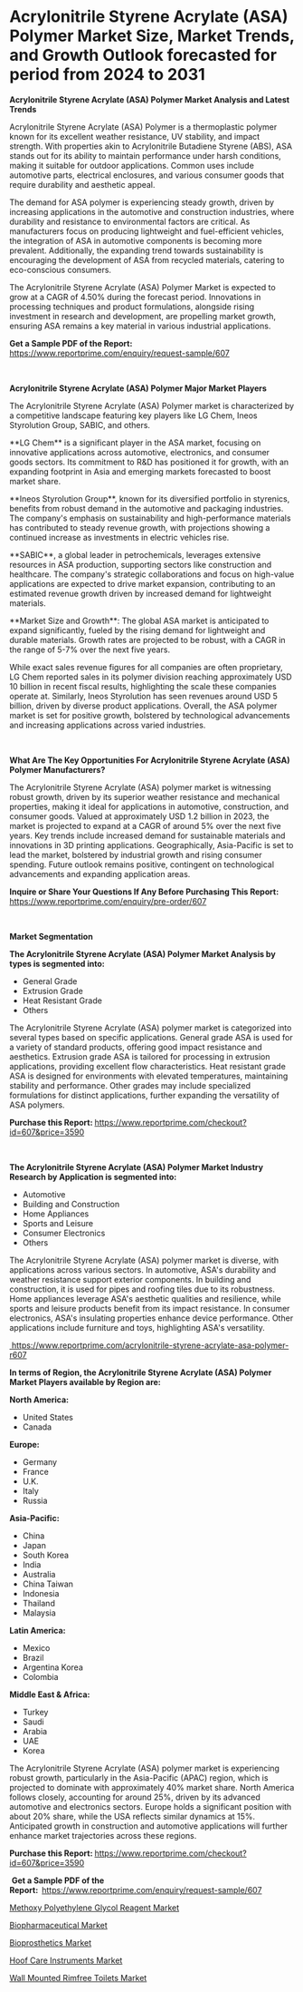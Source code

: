 <p><h1>Acrylonitrile Styrene Acrylate (ASA) Polymer Market Size, Market Trends, and Growth Outlook forecasted for period from 2024 to 2031</h1></p><p><strong>Acrylonitrile Styrene Acrylate (ASA) Polymer Market Analysis and Latest Trends</strong></p>
<p><p>Acrylonitrile Styrene Acrylate (ASA) Polymer is a thermoplastic polymer known for its excellent weather resistance, UV stability, and impact strength. With properties akin to Acrylonitrile Butadiene Styrene (ABS), ASA stands out for its ability to maintain performance under harsh conditions, making it suitable for outdoor applications. Common uses include automotive parts, electrical enclosures, and various consumer goods that require durability and aesthetic appeal.</p><p>The demand for ASA polymer is experiencing steady growth, driven by increasing applications in the automotive and construction industries, where durability and resistance to environmental factors are critical. As manufacturers focus on producing lightweight and fuel-efficient vehicles, the integration of ASA in automotive components is becoming more prevalent. Additionally, the expanding trend towards sustainability is encouraging the development of ASA from recycled materials, catering to eco-conscious consumers.</p><p>The Acrylonitrile Styrene Acrylate (ASA) Polymer Market is expected to grow at a CAGR of 4.50% during the forecast period. Innovations in processing techniques and product formulations, alongside rising investment in research and development, are propelling market growth, ensuring ASA remains a key material in various industrial applications.</p></p>
<p><strong>Get a Sample PDF of the Report:&nbsp;</strong> <a href="https://www.reportprime.com/enquiry/request-sample/607">https://www.reportprime.com/enquiry/request-sample/607</a></p>
<p>&nbsp;</p>
<p><strong>Acrylonitrile Styrene Acrylate (ASA) Polymer Major Market Players</strong></p>
<p><p>The Acrylonitrile Styrene Acrylate (ASA) Polymer market is characterized by a competitive landscape featuring key players like LG Chem, Ineos Styrolution Group, SABIC, and others. </p><p>**LG Chem** is a significant player in the ASA market, focusing on innovative applications across automotive, electronics, and consumer goods sectors. Its commitment to R&D has positioned it for growth, with an expanding footprint in Asia and emerging markets forecasted to boost market share.</p><p>**Ineos Styrolution Group**, known for its diversified portfolio in styrenics, benefits from robust demand in the automotive and packaging industries. The company's emphasis on sustainability and high-performance materials has contributed to steady revenue growth, with projections showing a continued increase as investments in electric vehicles rise.</p><p>**SABIC**, a global leader in petrochemicals, leverages extensive resources in ASA production, supporting sectors like construction and healthcare. The company's strategic collaborations and focus on high-value applications are expected to drive market expansion, contributing to an estimated revenue growth driven by increased demand for lightweight materials.</p><p>**Market Size and Growth**: The global ASA market is anticipated to expand significantly, fueled by the rising demand for lightweight and durable materials. Growth rates are projected to be robust, with a CAGR in the range of 5-7% over the next five years.</p><p>While exact sales revenue figures for all companies are often proprietary, LG Chem reported sales in its polymer division reaching approximately USD 10 billion in recent fiscal results, highlighting the scale these companies operate at. Similarly, Ineos Styrolution has seen revenues around USD 5 billion, driven by diverse product applications. Overall, the ASA polymer market is set for positive growth, bolstered by technological advancements and increasing applications across varied industries.</p></p>
<p>&nbsp;</p>
<p><strong>What Are The Key Opportunities For Acrylonitrile Styrene Acrylate (ASA) Polymer Manufacturers?</strong></p>
<p><p>The Acrylonitrile Styrene Acrylate (ASA) polymer market is witnessing robust growth, driven by its superior weather resistance and mechanical properties, making it ideal for applications in automotive, construction, and consumer goods. Valued at approximately USD 1.2 billion in 2023, the market is projected to expand at a CAGR of around 5% over the next five years. Key trends include increased demand for sustainable materials and innovations in 3D printing applications. Geographically, Asia-Pacific is set to lead the market, bolstered by industrial growth and rising consumer spending. Future outlook remains positive, contingent on technological advancements and expanding application areas.</p></p>
<p><strong>Inquire or Share Your Questions If Any Before Purchasing This Report:</strong> <a href="https://www.reportprime.com/enquiry/pre-order/607">https://www.reportprime.com/enquiry/pre-order/607</a></p>
<p>&nbsp;</p>
<p><strong>Market Segmentation</strong></p>
<p><strong>The Acrylonitrile Styrene Acrylate (ASA) Polymer Market Analysis by types is segmented into:</strong></p>
<p><ul><li>General Grade</li><li>Extrusion Grade</li><li>Heat Resistant Grade</li><li>Others</li></ul></p>
<p><p>The Acrylonitrile Styrene Acrylate (ASA) polymer market is categorized into several types based on specific applications. General grade ASA is used for a variety of standard products, offering good impact resistance and aesthetics. Extrusion grade ASA is tailored for processing in extrusion applications, providing excellent flow characteristics. Heat resistant grade ASA is designed for environments with elevated temperatures, maintaining stability and performance. Other grades may include specialized formulations for distinct applications, further expanding the versatility of ASA polymers.</p></p>
<p><strong>Purchase this Report:&nbsp;</strong><a href="https://www.reportprime.com/checkout?id=607&price=3590">https://www.reportprime.com/checkout?id=607&price=3590</a></p>
<p>&nbsp;</p>
<p><strong>The Acrylonitrile Styrene Acrylate (ASA) Polymer Market Industry Research by Application is segmented into:</strong></p>
<p><ul><li>Automotive</li><li>Building and Construction</li><li>Home Appliances</li><li>Sports and Leisure</li><li>Consumer Electronics</li><li>Others</li></ul></p>
<p><p>The Acrylonitrile Styrene Acrylate (ASA) polymer market is diverse, with applications across various sectors. In automotive, ASA's durability and weather resistance support exterior components. In building and construction, it is used for pipes and roofing tiles due to its robustness. Home appliances leverage ASA's aesthetic qualities and resilience, while sports and leisure products benefit from its impact resistance. In consumer electronics, ASA's insulating properties enhance device performance. Other applications include furniture and toys, highlighting ASA's versatility.</p></p>
<p><a href="https://www.reportprime.com/acrylonitrile-styrene-acrylate-asa-polymer-r607">&nbsp;https://www.reportprime.com/acrylonitrile-styrene-acrylate-asa-polymer-r607</a></p>
<p><strong>In terms of Region, the Acrylonitrile Styrene Acrylate (ASA) Polymer Market Players available by Region are:</strong></p>
<p>
    <p> <strong> North America: </strong>
        <ul>
            <li>United States</li>
            <li>Canada</li>
        </ul>
        </p> 
    <p> <strong> Europe: </strong>
        <ul>
            <li>Germany</li>
            <li>France</li>
            <li>U.K.</li>
            <li>Italy</li>
            <li>Russia</li>
        </ul>
        </p> 
    <p> <strong> Asia-Pacific: </strong>
        <ul>
            <li>China</li>
            <li>Japan</li>
            <li>South Korea</li>
            <li>India</li>
            <li>Australia</li>
            <li>China Taiwan</li>
            <li>Indonesia</li>
            <li>Thailand</li>
            <li>Malaysia</li>
        </ul>
        </p> 
    <p> <strong> Latin America: </strong>
        <ul>
            <li>Mexico</li>
            <li>Brazil</li>
            <li>Argentina Korea</li>
            <li>Colombia</li>
        </ul>
        </p> 
    <p> <strong> Middle East & Africa: </strong>
        <ul>
            <li>Turkey</li>
            <li>Saudi</li>
            <li>Arabia</li>
            <li>UAE</li>
            <li>Korea</li>
        </ul>
    </p>
    </p>
<p><p>The Acrylonitrile Styrene Acrylate (ASA) polymer market is experiencing robust growth, particularly in the Asia-Pacific (APAC) region, which is projected to dominate with approximately 40% market share. North America follows closely, accounting for around 25%, driven by its advanced automotive and electronics sectors. Europe holds a significant position with about 20% share, while the USA reflects similar dynamics at 15%. Anticipated growth in construction and automotive applications will further enhance market trajectories across these regions.</p></p>
<p><strong>Purchase this Report: </strong><a href="https://www.reportprime.com/checkout?id=607&price=3590">https://www.reportprime.com/checkout?id=607&price=3590</a></p>
<p>&nbsp;<strong>Get a Sample PDF of the Report:&nbsp;&nbsp;</strong><a href="https://www.reportprime.com/enquiry/request-sample/607">https://www.reportprime.com/enquiry/request-sample/607</a></p>
<p><strong></strong></p>
<p><p><a href="https://issuu.com/reportprime-2/docs/methoxy-polyethylene-glycol-reagent_7e5afb3a8b748e">Methoxy Polyethylene Glycol Reagent Market</a></p><p><a href="https://medium.com/@avnhan99_20208/biopharmaceutical-market-size-share-analysis-growth-trends-forecasts-2024-2031-4ad74f288516">Biopharmaceutical Market</a></p><p><a href="https://medium.com/@avnhan99_20208/global-bioprosthetics-market-trends-and-innovations-a-forward-looking-analysis-2024-2031-32794a884d4f">Bioprosthetics Market</a></p><p><a href="https://issuu.com/reportprime-2/docs/hoof-care-instruments-market-size-2_dd10c334e376cb">Hoof Care Instruments Market</a></p><p><a href="https://www.linkedin.com/pulse/navigating-wall-mounted-rimfree-toilets-market-expert-analysis-ox82e?trackingId=1z%2BbAcdsSoCNaiuTFiS5Vw%3D%3D">Wall Mounted Rimfree Toilets Market</a></p></p>